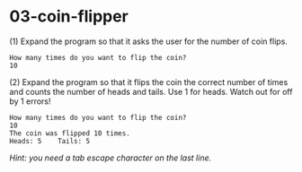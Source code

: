 # 03-coin-flipper

(1) Expand the program so that it asks the user for the number of coin flips.
```
How many times do you want to flip the coin?
10
```
(2) Expand the program so that it flips the coin the correct number of times and counts the number of heads and tails. Use 1 for heads. Watch out for off by 1 errors!
```
How many times do you want to flip the coin?
10
The coin was flipped 10 times.
Heads: 5	Tails: 5
```
*Hint: you need a tab escape character on the last line.*
